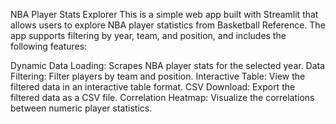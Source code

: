NBA Player Stats Explorer
This is a simple web app built with Streamlit that allows users to explore NBA player statistics from Basketball Reference. The app supports filtering by year, team, and position, and includes the following features:

Dynamic Data Loading: Scrapes NBA player stats for the selected year.
Data Filtering: Filter players by team and position.
Interactive Table: View the filtered data in an interactive table format.
CSV Download: Export the filtered data as a CSV file.
Correlation Heatmap: Visualize the correlations between numeric player statistics.
